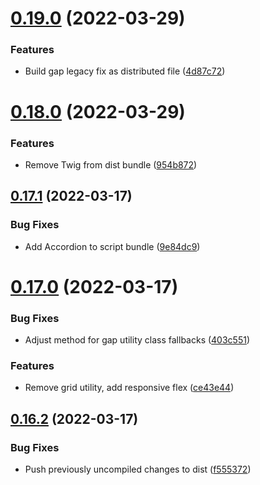 # [0.19.0](https://github.com/jacecotton/tcds/compare/v0.18.0...v0.19.0) (2022-03-29)


### Features

* Build gap legacy fix as distributed file ([4d87c72](https://github.com/jacecotton/tcds/commit/4d87c72b6c80d4f0dc96024f55304383fe8a19ff))



# [0.18.0](https://github.com/jacecotton/tcds/compare/v0.17.1...v0.18.0) (2022-03-29)


### Features

* Remove Twig from dist bundle ([954b872](https://github.com/jacecotton/tcds/commit/954b87267a3076ec6d968a4fb52481673b71ef95))



## [0.17.1](https://github.com/jacecotton/tcds/compare/v0.17.0...v0.17.1) (2022-03-17)


### Bug Fixes

* Add Accordion to script bundle ([9e84dc9](https://github.com/jacecotton/tcds/commit/9e84dc9d735026290cbced6cfc9e1a7171433cf8))



# [0.17.0](https://github.com/jacecotton/tcds/compare/v0.16.2...v0.17.0) (2022-03-17)


### Bug Fixes

* Adjust method for gap utility class fallbacks ([403c551](https://github.com/jacecotton/tcds/commit/403c5517cdb724a00605901d13c6c4e81c0328a7))


### Features

* Remove grid utility, add responsive flex ([ce43e44](https://github.com/jacecotton/tcds/commit/ce43e44b6725dd920ffe3a5bd00395aa02887ed7))



## [0.16.2](https://github.com/jacecotton/tcds/compare/v0.16.1...v0.16.2) (2022-03-17)


### Bug Fixes

* Push previously uncompiled changes to dist ([f555372](https://github.com/jacecotton/tcds/commit/f5553724257201b4ad549596c5c0cc939f1422d5))



